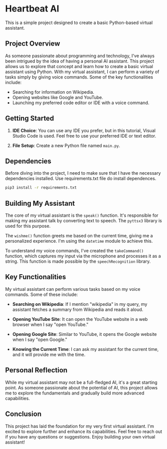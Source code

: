 # Heartbeat AI

This is a simple project designed to create a basic Python-based virtual assistant. 

## Project Overview

As someone passionate about programming and technology, I've always been intrigued by the idea of having a personal AI assistant. This project allows us to explore that concept and learn how to create a basic virtual assistant using Python. With my virtual assistant, I can perform a variety of tasks simply by giving voice commands. Some of the key functionalities include:

- Searching for information on Wikipedia.
- Opening websites like Google and YouTube.
- Launching my preferred code editor or IDE with a voice command.

## Getting Started

1. **IDE Choice**: You can use any IDE you prefer, but in this tutorial, Visual Studio Code is used. Feel free to use your preferred IDE or text editor.

2. **File Setup**: Create a new Python file named `main.py`.

## Dependencies
Before diving into the project, I need to make sure that I have the necessary dependencies installed. Use requirements.txt file do install dependences.
```bash
pip3 install -r requirements.txt
```

## Building My Assistant

The core of my virtual assistant is the `speak()` function. It's responsible for making my assistant talk by converting text to speech. The `pyttsx3` library is used for this purpose.

The `wishme()` function greets me based on the current time, giving me a personalized experience. I'm using the `datetime` module to achieve this.

To understand my voice commands, I've created the `takeCommand()` function, which captures my input via the microphone and processes it as a string. This function is made possible by the `speechRecognition` library.

## Key Functionalities

My virtual assistant can perform various tasks based on my voice commands. Some of these include:

- **Searching on Wikipedia**: If I mention "wikipedia" in my query, my assistant fetches a summary from Wikipedia and reads it aloud.

- **Opening YouTube Site**: It can open the YouTube website in a web browser when I say "open YouTube."

- **Opening Google Site**: Similar to YouTube, it opens the Google website when I say "open Google."

- **Knowing the Current Time**: I can ask my assistant for the current time, and it will provide me with the time.

## Personal Reflection

While my virtual assistant may not be a full-fledged AI, it's a great starting point. As someone passionate about the potential of AI, this project allows me to explore the fundamentals and gradually build more advanced capabilities.

## Conclusion

This project has laid the foundation for my very first virtual assistant. I'm excited to explore further and enhance its capabilities. Feel free to reach out if you have any questions or suggestions. Enjoy building your own virtual assistant!
